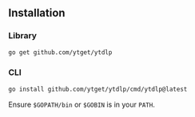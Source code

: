 ## Installation

### Library
```bash
go get github.com/ytget/ytdlp
```

### CLI
```bash
go install github.com/ytget/ytdlp/cmd/ytdlp@latest
```

Ensure `$GOPATH/bin` or `$GOBIN` is in your `PATH`.



